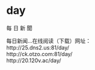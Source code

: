 # day
每 日 新 聞
<p>每日新闻...在线阅读（下载）网址：<br />
  http://25.dns2.us:81/day/<br />
  http://ck.otzo.com:81/day/<br />
  http://20.120v.ac/day/
</p>

